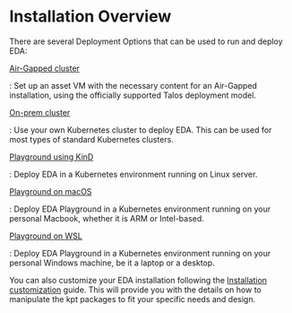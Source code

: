 # Installation Overview

There are several Deployment Options that can be used to run and deploy EDA:

[Air-Gapped cluster](./air-gapped-cluster.md)

:   Set up an asset VM with the necessary content for an Air-Gapped installation, using the officially supported Talos deployment model.

[On-prem cluster](./on-prem-cluster.md)

:   Use your own Kubernetes cluster to deploy EDA. This can be used for most types of standard Kubernetes clusters.

[Playground using KinD](../../getting-started/try-eda.md)

:   Deploy EDA in a Kubernetes environment running on Linux server.

[Playground on macOS](./macos.md)

:   Deploy EDA Playground in a Kubernetes environment running on your personal Macbook, whether it is ARM or Intel-based.

[Playground on WSL](./wsl.md)

:   Deploy EDA Playground in a Kubernetes environment running on your personal Windows machine, be it a laptop or a desktop.

You can also customize your EDA installation following the [Installation customization](customize-install.md) guide. This will provide you with the details on how to manipulate the kpt packages to fit your specific needs and design.
